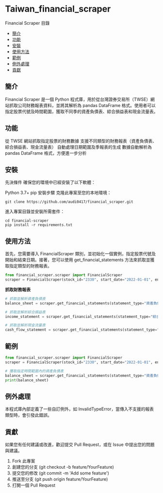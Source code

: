 # Taiwan_financial_scraper

Financial Scraper
目錄
- [簡介](#簡介)
- [功能](#功能)
- [安裝](#安裝)
- [使用方法](#使用方法)
- [範例](#範例)
- [例外處理](#例外處理)
- [貢獻](#貢獻)


## 簡介
Financial Scraper 是一個 Python 程式庫，用於從台灣證券交易所（TWSE）網站抓取公司財務報表資料，並將其解析為 pandas DataFrame 格式。使用者可以指定股票代號及時間範圍，獲取不同季的資產負債表、綜合損益表和現金流量表。

## 功能
從 TWSE 網站抓取指定股票的財務數據
支援不同類型的財務報表（資產負債表、綜合損益表、現金流量表）
自動處理日期範圍及季報表的生成
數據自動解析為 pandas DataFrame 格式，方便進一步分析
## 安裝
先決條件
確保您的環境中已經安裝了以下軟體：

Python 3.7+
pip
安裝步驟
克隆此專案至您的本地環境：
```
git clone https://github.com/audi0417/financial_scraper.git
```
進入專案目錄並安裝所需套件：
```
cd financial-scraper
pip install -r requirements.txt
```

## 使用方法
首先，您需要導入 FinancialScraper 類別，並初始化一個實例，指定股票代號及開始和結束日期。接著，您可以使用 get_financial_statements 方法來抓取並獲取指定類型的財務報表。

```python
from financial_scraper.scraper import FinancialScraper
scraper = FinancialScraper(stock_id="2330", start_date="2022-01-01", end_date="2023-01-01")
```

**抓取財務報表**
```python
# 抓取並解析資產負債表
balance_sheet = scraper.get_financial_statements(statement_type="資產負債表")

# 抓取並解析綜合損益表
income_statement = scraper.get_financial_statements(statement_type="綜合損益表")

# 抓取並解析現金流量表
cash_flow_statement = scraper.get_financial_statements(statement_type="現金流量表")
```

## 範例
```python
from financial_scraper.scraper import FinancialScraper
scraper = FinancialScraper(stock_id="2330", start_date="2022-01-01", end_date="2023-01-01")

# 獲取指定時間範圍內的資產負債表
balance_sheet = scraper.get_financial_statements(statement_type="資產負債表")
print(balance_sheet)
```
## 例外處理
本程式庫內部定義了一些自訂例外，如 InvalidTypeError，當傳入不支援的報表類型時，會引發此錯誤。


## 貢獻
如果您有任何建議或改進，歡迎提交 Pull Request，或在 Issue 中提出您的問題與建議。

1. Fork 此專案
2. 創建您的分支 (git checkout -b feature/YourFeature)
3. 提交您的修改 (git commit -m 'Add some feature')
4. 推送至分支 (git push origin feature/YourFeature)
5. 打開一個 Pull Request
